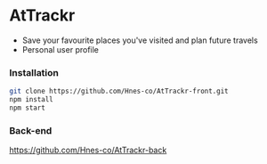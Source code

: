 # AtTrackr 

- Save your favourite places you've visited and plan future travels
- Personal user profile

### Installation

```bash
git clone https://github.com/Hnes-co/AtTrackr-front.git
npm install
npm start
```

### Back-end
https://github.com/Hnes-co/AtTrackr-back
